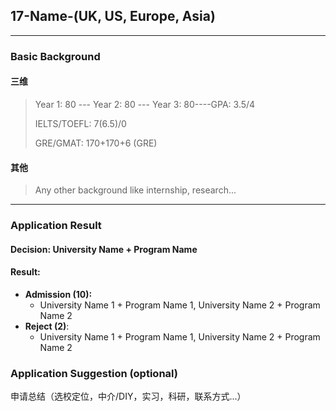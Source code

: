 ## 17-Name-(UK, US, Europe, Asia)

***

### Basic Background

#### 三维

> Year 1: 80 --- Year 2: 80 --- Year 3: 80----GPA: 3.5/4
>
> IELTS/TOEFL: 7(6.5)/0
>
> GRE/GMAT: 170+170+6 (GRE)

#### 其他

> Any other background like internship, research...

------

### Application Result

#### Decision: University Name + Program Name

#### Result:

* **Admission \(10\):**
  * University Name 1 + Program Name 1, University Name 2 + Program Name 2
* **Reject \(2\)**:
  * University Name 1 + Program Name 1, University Name 2 + Program Name 2

### Application Suggestion (optional)

申请总结（选校定位，中介/DIY，实习，科研，联系方式...）
